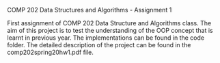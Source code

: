 COMP 202 Data Structures and Algorithms - Assignment 1

First assignment of COMP 202 Data Structure and Algorithms class. The aim of this project is to test the understanding of the OOP concept that is learnt in previous year. The implementations can be found in the code folder. The detailed description of the project can be found in the comp202spring20hw1.pdf file.
